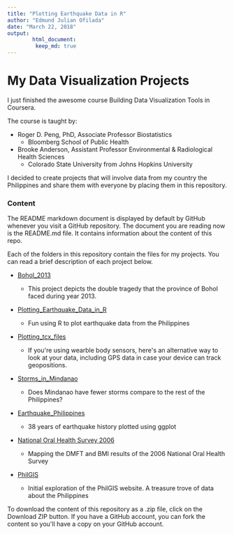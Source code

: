 ```yaml
---
title: "Plotting Earthquake Data in R"
author: "Edmund Julian Ofilada"
date: "March 22, 2018"
output: 
        html_document:
         keep_md: true
---
```




# My Data Visualization Projects 

I just finished the awesome course Building Data Visualization Tools in Coursera. 

The course is taught by:    

- Roger D. Peng, PhD, Associate Professor Biostatistics 
     - Bloomberg School of Public Health
- Brooke Anderson,  Assistant Professor Environmental & Radiological Health Sciences
     - Colorado State University from Johns Hopkins University

I decided to create projects that will involve data from my country the Philippines and share them with everyone by placing them in this repository. 

### Content 

The README markdown document is displayed by default by GitHub whenever you visit a GitHub repository. The document you are reading now is the README.md file. It contains information about the content of this repo.

Each of the folders in this repository contain the files for my  projects. You can read a brief description of each project below.

- [Bohol_2013](/Building_Data_Visualization_Tools/Bohol_2013/)
     - This project depicts the double tragedy that the province of Bohol faced during year 2013.
     
- [Plotting_Earthquake_Data_in_R](/Building_Data_Visualization_Tools/Plotting_Earthquake_Data_in_R/)
     - Fun using R to plot earthquake data from the Philippines
     
- [Plotting_tcx_files](/Building_Data_Visualization_Tools/Plotting_tcx_files/)
     - If you're using wearble body sensors, here's an alternative way to look at your data, including GPS data in case your device can track geopositions.
     
- [Storms_in_Mindanao](/Building_Data_Visualization_Tools/Storms_in_Mindanao/)
     - Does Mindanao have fewer storms compare to the rest of the Philippines?
     
- [Earthquake_Philippines](https://docofi.github.io/Building_Data_Visualization_Tools/Earthquake_Philippines/)
     - 38 years of earthquake history plotted using ggplot
     
- [National Oral Health Survey 2006](https://docofi.github.io/Building_Data_Visualization_Tools/NOHS/)
     - Mapping the DMFT and BMI results of the 2006 National Oral Health Survey     
- [PhilGIS](https://docofi.github.io/Building_Data_Visualization_Tools/PhilGIS/)
     - Initial exploration of the PhilGIS website. A treasure trove of data about the Philippines

To download the content of this repository as a .zip file, click on the Download ZIP button. If you have a GitHub account, you can fork the content so you'll have a copy on your GitHub account.  
